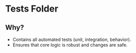 # Tests Folder

## Why?
- Contains all automated tests (unit, integration, behavior).
- Ensures that core logic is robust and changes are safe.